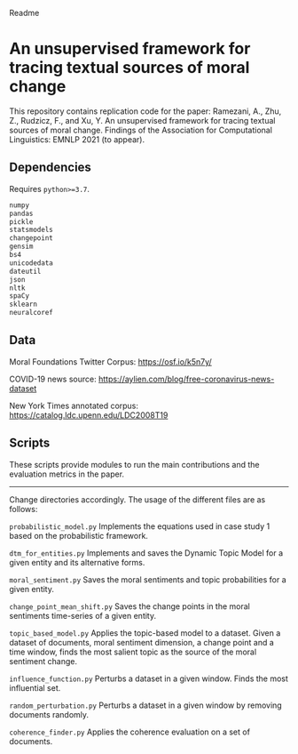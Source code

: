 Readme

An unsupervised framework for tracing textual sources of moral change 
=====================================================================

This repository contains replication code for the paper: Ramezani, A., Zhu, Z., Rudzicz, F., and Xu, Y. An unsupervised framework for tracing textual sources of moral change. Findings of the Association for Computational Linguistics: EMNLP 2021 (to appear).



## Dependencies


Requires `python>=3.7`.

```python
numpy
pandas
pickle
statsmodels
changepoint
gensim
bs4
unicodedata
dateutil
json
nltk
spaCy
sklearn
neuralcoref
```

## Data
Moral Foundations Twitter Corpus: https://osf.io/k5n7y/

COVID-19 news source: https://aylien.com/blog/free-coronavirus-news-dataset


New York Times annotated corpus: https://catalog.ldc.upenn.edu/LDC2008T19


## Scripts

These scripts provide modules to run the main contributions and the
evaluation metrics in the paper.

-----

Change directories accordingly.
The usage of the different files are as follows:

`probabilistic_model.py` Implements the equations used in case study 1 based on the
probabilistic framework.


`dtm_for_entities.py` Implements and saves the Dynamic Topic Model for a given entity and its alternative forms.

`moral_sentiment.py` Saves the moral sentiments and topic probabilities for a given entity.

`change_point_mean_shift.py` Saves the change points in the moral sentiments time-series of a given entity.

`topic_based_model.py` Applies the topic-based model to a dataset. Given
a dataset of documents, moral sentiment dimension, a change point and a
time window, finds the most salient topic as the source of the moral
sentiment change.

`influence_function.py` Perturbs a dataset in a given window. Finds the
most influential set.

`random_perturbation.py` Perturbs a dataset in a given window by
removing documents randomly.

`coherence_finder.py` Applies the coherence evaluation on a set of
documents.


